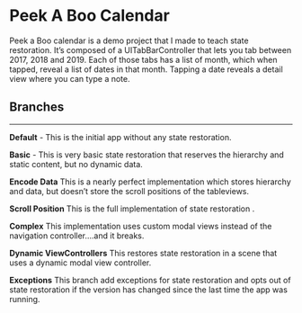 # Peek A Boo Calendar
Peek a Boo calendar  is a demo project that I made to teach state restoration. It’s composed of a UITabBarController that  lets you tab between 2017, 2018 and 2019.  Each of those tabs has a list of month, which when tapped, reveal a list of dates in that month. Tapping a date reveals a detail view where you can type a note. 


## Branches
*****
**Default**  - This is the initial app without any state restoration.

**Basic** - This is very basic state restoration that reserves the hierarchy and static content, but no dynamic data.

**Encode Data** This is a nearly perfect implementation which stores hierarchy and data, but doesn’t store the scroll positions of the tableviews. 

**Scroll Position** This is the full implementation of state restoration .

**Complex** This implementation uses custom modal views instead of the navigation controller….and it breaks.

 **Dynamic ViewControllers** This  restores state restoration in  a scene that uses a dynamic  modal view controller.

**Exceptions** This branch add exceptions for state restoration and opts out of state restoration if the version has changed since the last time the app was running. 
